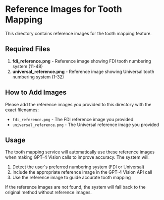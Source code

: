 # Reference Images for Tooth Mapping

This directory contains reference images for the tooth mapping feature.

## Required Files

1. **fdi_reference.png** - Reference image showing FDI tooth numbering system (11-48)
2. **universal_reference.png** - Reference image showing Universal tooth numbering system (1-32)

## How to Add Images

Please add the reference images you provided to this directory with the exact filenames:

- `fdi_reference.png` - The FDI reference image you provided
- `universal_reference.png` - The Universal reference image you provided

## Usage

The tooth mapping service will automatically use these reference images when making GPT-4 Vision calls to improve accuracy. The system will:

1. Detect the user's preferred numbering system (FDI or Universal)
2. Include the appropriate reference image in the GPT-4 Vision API call
3. Use the reference image to guide accurate tooth mapping

If the reference images are not found, the system will fall back to the original method without reference images.
